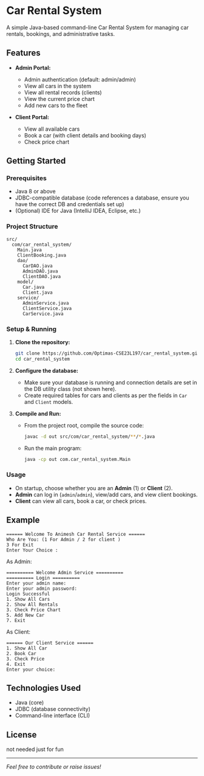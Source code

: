 # Car Rental System

A simple Java-based command-line Car Rental System for managing car rentals, bookings, and administrative tasks.

## Features

- **Admin Portal:**
  - Admin authentication (default: admin/admin)
  - View all cars in the system
  - View all rental records (clients)
  - View the current price chart
  - Add new cars to the fleet

- **Client Portal:**
  - View all available cars
  - Book a car (with client details and booking days)
  - Check price chart

## Getting Started

### Prerequisites

- Java 8 or above
- JDBC-compatible database (code references a database, ensure you have the correct DB and credentials set up)
- (Optional) IDE for Java (IntelliJ IDEA, Eclipse, etc.)

### Project Structure

```
src/
  com/car_rental_system/
    Main.java
    ClientBooking.java
    dao/
      CarDAO.java
      AdminDAO.java
      ClientDAO.java
    model/
      Car.java
      Client.java
    service/
      AdminService.java
      ClientService.java
      CarService.java
```

### Setup & Running

1. **Clone the repository:**
   ```sh
   git clone https://github.com/Optimas-CSE23L197/car_rental_system.git
   cd car_rental_system
   ```

2. **Configure the database:**
   - Make sure your database is running and connection details are set in the DB utility class (not shown here).
   - Create required tables for cars and clients as per the fields in `Car` and `Client` models.

3. **Compile and Run:**
   - From the project root, compile the source code:
     ```sh
     javac -d out src/com/car_rental_system/**/*.java
     ```
   - Run the main program:
     ```sh
     java -cp out com.car_rental_system.Main
     ```

### Usage

- On startup, choose whether you are an **Admin** (1) or **Client** (2).
- **Admin** can log in (`admin`/`admin`), view/add cars, and view client bookings.
- **Client** can view all cars, book a car, or check prices.

## Example

```
====== Welcome To Animesh Car Rental Service ======
Who Are You: (1 For Admin / 2 for client )
3 For Exit
Enter Your Choice :
```

As Admin:

```
========== Welcome Admin Service ==========
========== Login ==========
Enter your admin name:
Enter your admin password:
Login Successful
1. Show All Cars
2. Show All Rentals
3. Check Price Chart
5. Add New Car
7. Exit
```

As Client:

```
====== Our Client Service ======
1. Show All Car
2. Book Car
3. Check Price
4. Exit
Enter your choice:
```

## Technologies Used

- Java (core)
- JDBC (database connectivity)
- Command-line interface (CLI)

## License

not needed just for fun

---

*Feel free to contribute or raise issues!*
